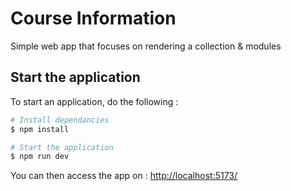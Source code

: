 # Course Information

Simple web app that focuses on rendering a collection & modules

## Start the application

To start an application, do the following :

```bash
# Install dependancies
$ npm install

# Start the application
$ npm run dev
```

You can then access the app on : [http://localhost:5173/](http://localhost:5173/)
